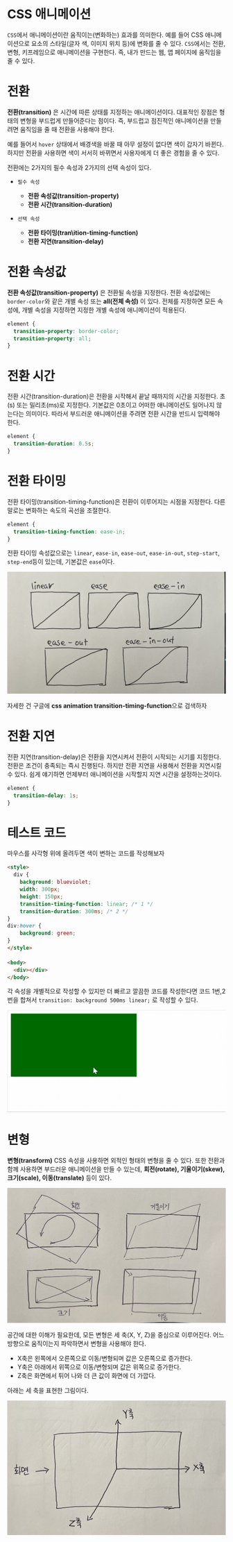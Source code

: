 # CSS 애니메이션

`CSS`에서 애니메이션이란 움직이는(변화하는) 효과를 의미한다. 예를 들어 CSS 애니메이션으로 요소의 스타일(글자 색, 이미지 위치 등)에 변화를 줄 수 있다. `CSS`에서는 전환, 변형, 키프레임으로 애니메이션을 구현한다. 즉, 내가 만드는 웹, 앱 페이지에 움직임을 줄 수 있다.



# 전환

**전환(transition)**  은 시간에 따른 상태를 지정하는 애니메이션이다. 대표적인 장점은 형태의 변형을 부드럽게 만들어준다는 점이다. 즉, 부드럽고 점진적인 애니메이션을 만들려면 움직임을 줄 때 전환을 사용해야 한다.

 예를 들어서 `hover` 상태에서 배경색을 바꿀 때 아무 설정이 없다면 색이 갑자기 바뀐다. 하지만 전환을 사용하면 색이 서서히 바뀌면서 사용자에게 더 좋은 경험을 줄 수 있다.


전환에는 2가지의 필수 속성과 2가지의 선택 속성이 있다.

- `필수 속성`
   - **전환 속성값(transition-property)**
   - **전환 시간(transition-duration)**

- `선택 속성`
  - **전환 타이밍(tran\ition-timing-function)**
  - **전환 지연(transition-delay)**


# 전환 속성값

**전환 속성값(transition-property)** 은 전환될 속성을 지정한다. 전환 속성값에는 `border-color`와 같은 개별 속성 또는 **all(전체 속성)** 이 있다. 전체를 지정하면 모든 속성에, 개별 속성을 지정하면 지정한 개별 속성에 애니메이션이 적용된다.


```css
element {
  transition-property: border-color;
  transition-property: all;
}
```

# 전환 시간

전환 시간(transition-duration)은 전환을 시작해서 끝날 때까지의 시간을 지정한다. 초(s) 또는 밀리초(ms)로 지정한다. 기본값은 0초이고 어떠한 애니메이션도 일어나지 않는다는 의미이다. 따라서 부드러운 애니메이션을 주려면 전환 시간을 반드시 입력해야 한다.

```css
element {
  transition-duration: 0.5s;
}
```


# 전환 타이밍
전환 타이밍(transition-timing-function)은 전환이 이루어지는 시점을 지정한다. 다른 말로는 변화하는 속도의 곡선을 조절한다.

```css
element {
  transition-timing-function: ease-in;
}
```

전환 타이밍 속성값으로는 `linear`, `ease-in`, `ease-out`, `ease-in-out`, `step-start`, `step-end`등이 있는데, 기본값은 `ease`이다.

<img src="css2.png">

자세한 건 구글에 **css animation transition-timing-function**으로 검색하자

# 전환 지연

전환 지연(transition-delay)은 전환을 지연시켜서 전환이 시작되는 시기를 지정한다. 전환은 조건이 충족되는 즉시 진행된다. 하지만 전환 지연을 사용해서 전환을 지연시킬 수 있다. 
쉽게 얘기하면 언제부터 애니메이션을 시작할지 지연 시간을 설정하는것이다.

```css
element {
  transition-delay: 1s;
}
```


# 테스트 코드

마우스를 사각형 위에 올려두면 색이 변하는 코드를 작성해보자

```html
<style>
  div {
    background: blueviolet;
    width: 300px;
    height: 150px;
    transition-timing-function: linear; /* 1 */
    transition-duration: 300ms; /* 2 */
}
div:hover {
    background: green;
}
</style>

<body>
  <div></div>
</body>
```

각 속성을 개별적으로 작성할 수 있지만 더 빠르고 깔끔한 코드를 작성한다면 코드 1번,2번을 합쳐서 
`transition: background 500ms linear;` 로 작성할 수 있다.


<img src="test.gif">


# 변형

**변형(transform)** CSS 속성을 사용하면 외적인 형태의 변형을 줄 수 있다. 또한 전환과 함께 사용하면 부드러운 애니메이션을 만들 수 있는데, **회전(rotate), 기울이기(skew), 크기(scale), 이동(translate)** 등이 있다.

<img src="css1.png">

공간에 대한 이해가 필요한데, 모든 변형은 세 축(X, Y, Z)을 중심으로 이루어진다. 어느 방향으로 움직이는지 파악하면서 변형을 사용해야 한다.

- X축은 왼쪽에서 오른쪽으로 이동/변형되며 값은 오른쪽으로 증가한다.
- Y축은 아래에서 위쪽으로 이동/변형되며 값은 위쪽으로 증가한다.
- Z축은 화면에서 튀어 나와 더 큰 값이 화면에 더 가깝다.

아래는 세 축을 표현한 그림이다.

<img src="css3.png">


